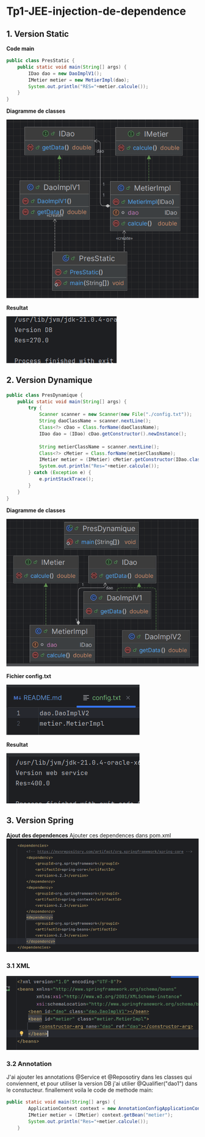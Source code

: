 # Tp1-JEE-injection-de-dependence
## 1. Version Static
**Code main**
```java
public class PresStatic {
    public static void main(String[] args) {
        IDao dao = new DaoImplV1();
        IMetier metier = new MetierImpl(dao);
        System.out.println("RES="+metier.calcule());
    }
}
```
**Diagramme de classes**

![Diagramme de classes](/readme-images/DC-Static.png)

**Resultat**

![Resultat](/readme-images/resultat-static.png)

## 2. Version Dynamique
```java
public class PresDynamique {
    public static void main(String[] args) {
        try {
            Scanner scanner = new Scanner(new File("./config.txt"));
            String daoClassName = scanner.nextLine();
            Class<?> cDao = Class.forName(daoClassName);
            IDao dao = (IDao) cDao.getConstructor().newInstance();

            String metierClassName = scanner.nextLine();
            Class<?> cMetier = Class.forName(metierClassName);
            IMetier metier = (IMetier) cMetier.getConstructor(IDao.class).newInstance(dao);
            System.out.println("Res="+metier.calcule());
        } catch (Exception e) {
            e.printStackTrace();
        }
    }
}
```
**Diagramme de classes**

![Diagramme de classes](/readme-images/DC-Dynamique.png)

**Fichier config.txt**

![config.txt](/readme-images/config.png)

**Resultat**

![Resultat](/readme-images/resultat-dynamique.png)

## 3. Version Spring
**Ajout des dependences**
Ajouter ces dependences dans pom.xml
![dependences](/readme-images/dependences.png)

### 3.1 XML
![xml spring file](/readme-images/xml-spring.png)
### 3.2 Annotation
J'ai ajouter les annotations @Service et @Reposotiry dans les classes qui conviennent,
et pour utiliser la version DB j'ai utilier @Qualifier("dao1") dans le constucteur.
finallement voila le code de methode main:
```java
public static void main(String[] args) {
        ApplicationContext context = new AnnotationConfigApplicationContext("dao", "metier");
        IMetier metier = (IMetier) context.getBean("metier");
        System.out.println("Res="+metier.calcule());
    }
```